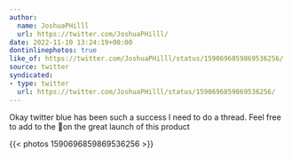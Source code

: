 ```yaml
---
author:
  name: JoshuaPHilll
  url: https://twitter.com/JoshuaPHilll/
date: 2022-11-10 13:24:19+00:00
dontinlinephotos: true
like_of: https://twitter.com/JoshuaPHilll/status/1590696859869536256/
source: twitter
syndicated:
- type: twitter
  url: https://twitter.com/JoshuaPHilll/status/1590696859869536256/
---
```


Okay twitter blue has been such a success I need to do a thread. Feel free to add to the 🧵on the great launch of this product 

{{< photos 1590696859869536256 >}}